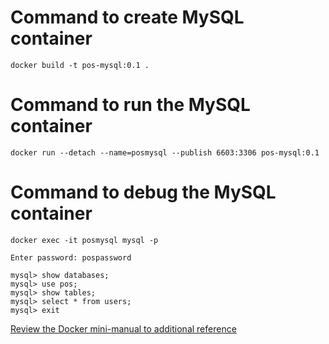 # Command to create MySQL container
```
docker build -t pos-mysql:0.1 .
```

# Command to run the MySQL container
```
docker run --detach --name=posmysql --publish 6603:3306 pos-mysql:0.1
```

# Command to debug the MySQL container
```
docker exec -it posmysql mysql -p

Enter password: pospassword

mysql> show databases;
mysql> use pos;
mysql> show tables;
mysql> select * from users;
mysql> exit
```
[Review the Docker mini-manual to additional reference](https://gist.github.com/ricardo-qm/5e9c60d0e7171a1ac3910dab3d6ecc59)
